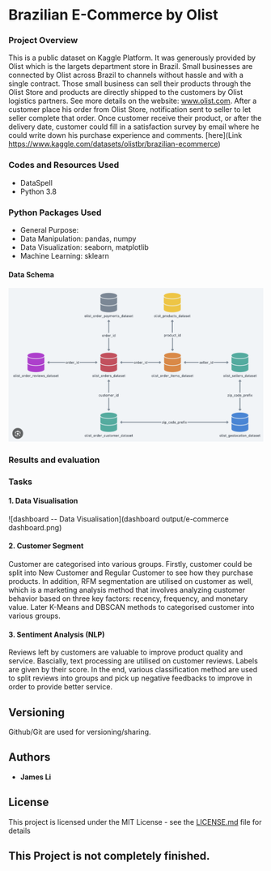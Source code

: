 
# Brazilian E-Commerce by Olist
### Project Overview
This is a public dataset on Kaggle Platform. It was generously provided by Olist which is the largets department store in Brazil. Small businesses are connected by Olist across Brazil to channels without hassle and with a single contract.
Those small business can sell their products through the Olist Store and products are directly shipped to the customers by Olist logistics partners. See more details on the website: www.olist.com.
After a customer place his order from Olist Store, notification sent to seller to let seller complete that order. Once customer receive their product, or after the delivery date, customer could fill in a satisfaction survey by email where he could write down his purchase experience and comments. 
[here](Link https://www.kaggle.com/datasets/olistbr/brazilian-ecommerce)

### Codes and Resources Used
* DataSpell
* Python 3.8

### Python Packages Used
* General Purpose: 
* Data Manipulation: pandas, numpy
* Data Visualization: seaborn, matplotlib
* Machine Learning: sklearn

####  Data Schema
![databaseRelationship.png](databaseRelationship.png)


### Results and evaluation

### Tasks
#### 1. Data Visualisation
![dashboard -- Data Visualisation](dashboard output/e-commerce dashboard.png)

#### 2. Customer Segment
Customer are categorised into various groups. Firstly, customer could be split into New Customer and Regular Customer to see how they purchase products. In addition, RFM segmentation are utilised on customer as well, which is a marketing analysis method that involves analyzing customer behavior based on three key factors: recency, frequency, and monetary value. Later K-Means and DBSCAN methods to categorised customer into various groups.

#### 3. Sentiment Analysis (NLP) 
Reviews left by customers are valuable to improve product quality and service. Bascially, text processing are utilised on customer reviews. Labels are given by their score. In the end, various classification method are used to split reviews into groups and pick up negative feedbacks to improve in order to provide better service.


## Versioning
Github/Git are used for versioning/sharing. 

## Authors

* **James Li** 

## License

This project is licensed under the MIT License - see the [LICENSE.md](LICENSE.md) file for details

## This Project is not completely finished.
